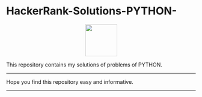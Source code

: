 # HackerRank-Solutions-PYTHON-
<p align="center">
    <a href="https://www.hackerrank.com/i_Sandy">
        <img height=85 src="https://d3keuzeb2crhkn.cloudfront.net/hackerrank/assets/styleguide/logo_wordmark-f5c5eb61ab0a154c3ed9eda24d0b9e31.svg">
    </a>
</p>
This repository contains my solutions of problems of PYTHON.

***

Hope you find this repository easy and informative.

***
